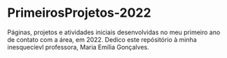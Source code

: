 # PrimeirosProjetos-2022
Páginas, projetos e atividades iniciais desenvolvidas no meu primeiro ano de contato com a área, em 2022. Dedico este repósitório à minha inesquecíevl professora, Maria Emília Gonçalves.
